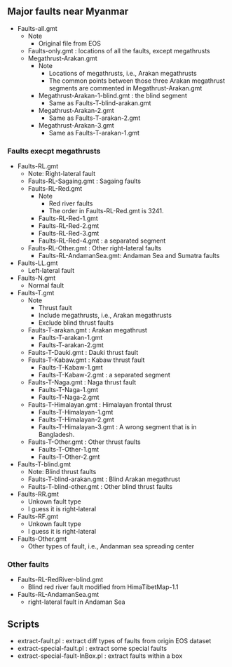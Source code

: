 
## Major faults near Myanmar

- Faults-all.gmt
    - Note
        - Original file from EOS
    - Faults-only.gmt : locations of all the faults, except megathrusts
    - Megathrust-Arakan.gmt
        - Note
            - Locations of megathrusts, i.e., Arakan megathrusts
            - The common points between those three Arakan megathrust segments are commented in Megathrust-Arakan.gmt
        - Megathrust-Arakan-1-blind.gmt : the blind segment
            - Same as Faults-T-blind-arakan.gmt
        - Megathrust-Arakan-2.gmt
            - Same as Faults-T-arakan-2.gmt
        - Megathrust-Arakan-3.gmt
            - Same as Faults-T-arakan-1.gmt

### Faults execpt megathrusts

- Faults-RL.gmt
    - Note: Right-lateral fault
    - Faults-RL-Sagaing.gmt : Sagaing faults
    - Faults-RL-Red.gmt
        - Note
            - Red river faults
            - The order in Faults-RL-Red.gmt is 3241.
        - Faults-RL-Red-1.gmt
        - Faults-RL-Red-2.gmt
        - Faults-RL-Red-3.gmt
        - Faults-RL-Red-4.gmt : a separated segment
    - Faults-RL-Other.gmt : Other right-lateral faults
        - Faults-RL-AndamanSea.gmt: Andaman Sea and Sumatra faults
- Faults-LL.gmt
    - Left-lateral fault
- Faults-N.gmt
    - Normal fault
- Faults-T.gmt
    - Note
        - Thrust fault
        - Include megathrusts, i.e., Arakan megathrusts
        - Exclude blind thrust faults
    - Faults-T-arakan.gmt : Arakan megathrust
        - Faults-T-arakan-1.gmt
        - Faults-T-arakan-2.gmt
    - Faults-T-Dauki.gmt : Dauki thrust fault
    - Faults-T-Kabaw.gmt : Kabaw thrust fault
        - Faults-T-Kabaw-1.gmt
        - Faults-T-Kabaw-2.gmt : a separated segment
    - Faults-T-Naga.gmt : Naga thrust fault
        - Faults-T-Naga-1.gmt
        - Faults-T-Naga-2.gmt
    - Faults-T-Himalayan.gmt : Himalayan frontal thrust
        - Faults-T-Himalayan-1.gmt
        - Faults-T-Himalayan-2.gmt
        - Faults-T-Himalayan-3.gmt : A wrong segment that is in Bangladesh.
    - Faults-T-Other.gmt : Other thrust faults
        - Faults-T-Other-1.gmt
        - Faults-T-Other-2.gmt
- Faults-T-blind.gmt
    - Note: Blind thrust faults
    - Faults-T-blind-arakan.gmt : Blind Arakan megathrust
    - Faults-T-blind-other.gmt : Other blind thrust faults
- Faults-RR.gmt
    - Unkown fault type
    - I guess it is right-lateral
- Faults-RF.gmt
    - Unkown fault type
    - I guess it is right-lateral
- Faults-Other.gmt
    - Other types of fault, i.e., Andanman sea spreading center


### Other faults

- Faults-RL-RedRiver-blind.gmt
    - Blind red river fault modified from HimaTibetMap-1.1
- Faults-RL-AndamanSea.gmt
    - right-lateral fault in Andaman Sea

## Scripts

- extract-fault.pl : extract diff types of faults from origin EOS dataset
- extract-special-fault.pl : extract some special faults
- extract-special-fault-InBox.pl : extract faults within a box


